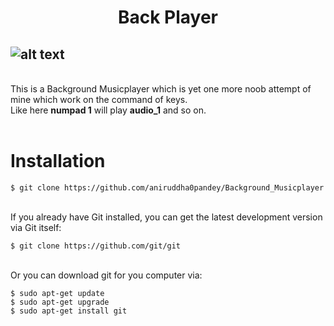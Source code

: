 # <div align="center">Back Player</div>
![alt text](https://github.com/aniruddha0pandey/Background_Musicplayer/blob/master/logo.jpg)
-----------------
<br/>This is a Background Musicplayer which is yet one more noob attempt of mine which work on the command of keys.<br/>
Like here <b>numpad 1</b> will play <b>audio_1</b> and so on.<br/><br/>
# Installation
```shell
$ git clone https://github.com/aniruddha0pandey/Background_Musicplayer
```
<br/>If you already have Git installed, you can get the latest development version via Git itself:
```shell
$ git clone https://github.com/git/git
```
<br/>Or you can download git for you computer via:
```shell
$ sudo apt-get update
$ sudo apt-get upgrade
$ sudo apt-get install git
```
